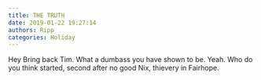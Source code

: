 ```yaml
---
title: THE TRUTH
date: 2019-01-22 19:27:14
authors: Ripp
categories: Holiday
---
```


 Hey Bring back Tim.  What a dumbass you have shown to be. Yeah. Who do you think started, second after no good Nix, thievery in Fairhope.